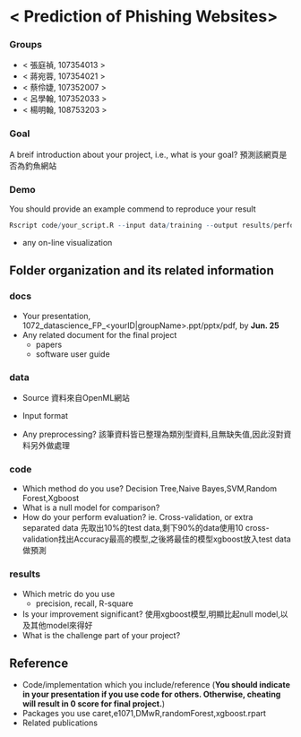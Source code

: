 # < Prediction of Phishing Websites>

### Groups
* < 張庭禎, 107354013 >
* < 蔣宛蓉, 107354021 >
* < 蔡伶婕, 107352007 >
* < 呂學翰, 107352033 >
* < 楊明翰, 108753203 >

### Goal
A breif introduction about your project, i.e., what is your goal?
預測該網頁是否為釣魚網站

### Demo 
You should provide an example commend to reproduce your result
```R
Rscript code/your_script.R --input data/training --output results/performance.tsv
```
* any on-line visualization

## Folder organization and its related information

### docs
* Your presentation, 1072_datascience_FP_<yourID|groupName>.ppt/pptx/pdf, by **Jun. 25**
* Any related document for the final project
  * papers
  * software user guide

### data

* Source
資料來自OpenML網站
* Input format

* Any preprocessing?
該筆資料皆已整理為類別型資料,且無缺失值,因此沒對資料另外做處理

### code

* Which method do you use?
Decision Tree,Naive Bayes,SVM,Random Forest,Xgboost
* What is a null model for comparison?
* How do your perform evaluation? ie. Cross-validation, or extra separated data
先取出10%的test data,剩下90%的data使用10 cross-validation找出Accuracy最高的模型,之後將最佳的模型xgboost放入test data做預測
### results

* Which metric do you use 
  * precision, recall, R-square
* Is your improvement significant?
使用xgboost模型,明顯比起null model,以及其他model來得好
* What is the challenge part of your project?

## Reference
* Code/implementation which you include/reference (__You should indicate in your presentation if you use code for others. Otherwise, cheating will result in 0 score for final project.__)
* Packages you use
caret,e1071,DMwR,randomForest,xgboost.rpart
* Related publications


